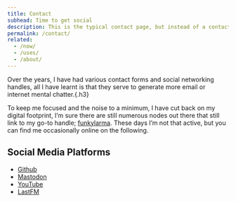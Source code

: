 ```yaml
---
title: Contact
subhead: Time to get social
description: This is the typical contact page, but instead of a contact form, you can pick the platform to contact me on.
permalink: /contact/
related:
  - /now/
  - /uses/
  - /about/
---
```


Over the years, I have had various contact forms and social networking handles, all I have learnt is that they serve to generate more email or internet mental chatter.{.h3}

To keep me focused and the noise to a minimum, I have cut back on my digital footprint, I’m sure there are still numerous nodes out there that still link to my go-to handle; [funkylarma](https://www.google.com/search?q=funkylarma). These days I’m not that active, but you can find me occasionally online on the following.

## Social Media Platforms

- [Github](https://github.com/funkylarma)
- [Mastodon](https://mastodon.social/@FunkyLarma)
- [YouTube](https://www.youtube.com/@funkylarma)
- [LastFM](https://www.last.fm/user/FunkyLarma)
